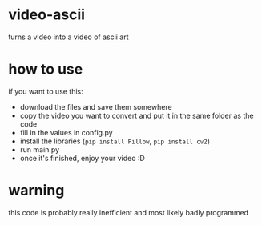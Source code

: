 # video-ascii
turns a video into a video of ascii art

# how to use
if you want to use this:
- download the files and save them somewhere
- copy the video you want to convert and put it in the same folder as the code
- fill in the values in config.py
- install the libraries (`pip install Pillow`, `pip install cv2`)
- run main.py
- once it's finished, enjoy your video :D

# warning
this code is probably really inefficient and most likely badly programmed
